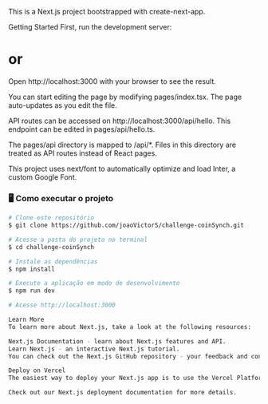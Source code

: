 
This is a Next.js project bootstrapped with create-next-app.

Getting Started
First, run the development server:


# or

Open http://localhost:3000 with your browser to see the result.

You can start editing the page by modifying pages/index.tsx. The page auto-updates as you edit the file.

API routes can be accessed on http://localhost:3000/api/hello. This endpoint can be edited in pages/api/hello.ts.

The pages/api directory is mapped to /api/*. Files in this directory are treated as API routes instead of React pages.

This project uses next/font to automatically optimize and load Inter, a custom Google Font.

### 🖥️ Como executar o projeto

```bash
# Clone este repositório
$ git clone https://github.com/joaoVictorS/challenge-coinSynch.git

# Acesse a pasta do projeto no terminal
$ cd challenge-coinSynch

# Instale as dependências
$ npm install

# Execute a aplicação em modo de desenvolvimento
$ npm run dev

# Acesse http://localhost:3000

Learn More
To learn more about Next.js, take a look at the following resources:

Next.js Documentation - learn about Next.js features and API.
Learn Next.js - an interactive Next.js tutorial.
You can check out the Next.js GitHub repository - your feedback and contributions are welcome!

Deploy on Vercel
The easiest way to deploy your Next.js app is to use the Vercel Platform from the creators of Next.js.

Check out our Next.js deployment documentation for more details.